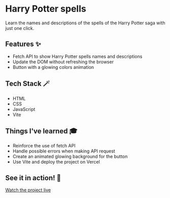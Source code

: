 # Harry Potter spells

Learn the names and descriptions of the spells of the Harry Potter saga with just one click.

## Features ✨

- Fetch API to show Harry Potter spells names and descriptions
- Update the DOM without refreshing the browser
- Button with a glowing colors animation

## Tech Stack 🪄

- HTML
- CSS
- JavaScript
- Vite

## Things I've learned 🎓

- Reinforce the use of fetch API
- Handle possible errors when making API request
- Create an animated glowing background for the button
- Use Vite and deploy the project on Vercel

## See it in action! 🚀

[Watch the project live](https://harry-potter-spells.vercel.app/)
